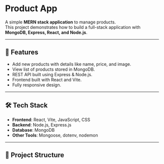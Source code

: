 # Product App

A simple **MERN stack application** to manage products.  
This project demonstrates how to build a full-stack application with **MongoDB, Express, React, and Node.js**.

---

## 🚀 Features
- Add new products with details like name, price, and image.
- View list of products stored in MongoDB.
- REST API built using Express & Node.js.
- Frontend built with React and Vite.
- Fully responsive design.

---

## 🛠️ Tech Stack
- **Frontend**: React, Vite, JavaScript, CSS
- **Backend**: Node.js, Express.js
- **Database**: MongoDB
- **Other Tools**: Mongoose, dotenv, nodemon

---

## 📂 Project Structure
